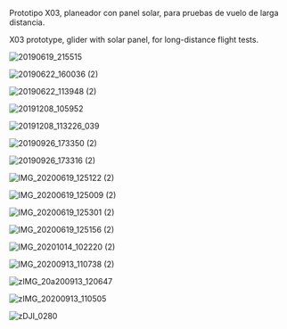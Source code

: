 Prototipo X03, planeador con panel solar, para pruebas de vuelo de larga distancia.

X03 prototype, glider with solar panel, for long-distance flight tests.

![20190619_215515](https://user-images.githubusercontent.com/88517674/168452411-5d9ba834-dc28-493c-827e-90577a7025e0.jpg)

![20190622_160036 (2)](https://user-images.githubusercontent.com/88517674/168452413-01a1b378-e5f2-438f-90ee-37905f34405a.jpg)

![20190622_113948 (2)](https://user-images.githubusercontent.com/88517674/168452419-1231e79a-fb69-4136-bd18-4393a77ea127.jpg)

![20191208_105952](https://user-images.githubusercontent.com/88517674/168452429-079ff488-3e1f-467d-9307-8860fa93024d.jpg)

![20191208_113226_039](https://user-images.githubusercontent.com/88517674/168452434-f89e1db0-8a97-4c25-96df-bb7b58332976.jpg)

![20190926_173350 (2)](https://user-images.githubusercontent.com/88517674/168452439-fe61305d-f541-4eb4-b310-5f8806f822b7.jpg)

![20190926_173316 (2)](https://user-images.githubusercontent.com/88517674/168452443-b6e4e219-a0e1-4cb3-b4c5-4644a32dcdc0.jpg)

![IMG_20200619_125122 (2)](https://user-images.githubusercontent.com/88517674/168452457-05fc325f-8a7a-43da-bfce-0b8b72aa741c.jpg)

![IMG_20200619_125009 (2)](https://user-images.githubusercontent.com/88517674/168452461-a3be6dd5-d25e-4405-bc53-129e3536ab79.jpg)

![IMG_20200619_125301 (2)](https://user-images.githubusercontent.com/88517674/168452464-a94677fe-5f61-4180-a593-b426827a0d0d.jpg)

![IMG_20200619_125156 (2)](https://user-images.githubusercontent.com/88517674/168452466-a9478bbd-86f0-4727-ade9-e303f234a222.jpg)

![IMG_20201014_102220 (2)](https://user-images.githubusercontent.com/88517674/168452469-72b9f99f-38cf-479f-8772-92d6c85969a7.jpg)

![IMG_20200913_110738 (2)](https://user-images.githubusercontent.com/88517674/168452479-b0d4c2b2-6946-464a-9e47-76db3f0f5e34.jpg)

![zIMG_20a200913_120647](https://user-images.githubusercontent.com/88517674/168452489-b3cdb7c5-0298-4d74-8a44-03ce17dbf28e.jpg)

![zIMG_20200913_110505](https://user-images.githubusercontent.com/88517674/168452490-c3ac76c0-f9c5-4a12-8a55-e31ac1eb460d.jpg)

![zDJI_0280](https://user-images.githubusercontent.com/88517674/168452494-ce0f6472-6260-45c6-b084-14ff1f3d91cb.jpg)

